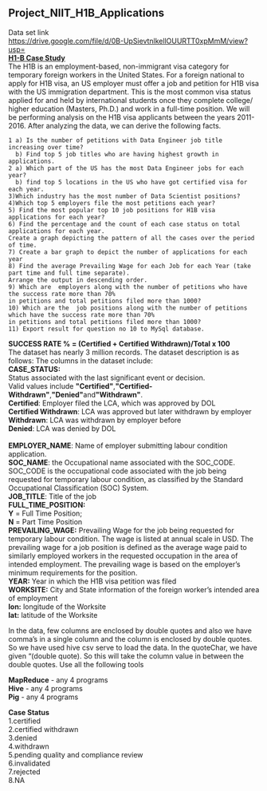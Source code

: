 ## Project_NIIT_H1B_Applications
Data set link <br>
https://drive.google.com/file/d/0B-UpSievtnlkellOUURTT0xpMmM/view?usp=<br>
<u><b>H1-B Case Study</b></u><br>
The H1B is an employment-based, non-immigrant visa category for temporary foreign workers in the United States. For a foreign national to apply for H1B visa, an US employer must offer a job and petition for H1B visa with the US immigration department. This is the most common visa status applied for and held by international students once they complete college/ higher education (Masters, Ph.D.) and work in a full-time position.
We will be performing analysis on the H1B visa applicants between the years 2011-2016. After analyzing the data, we can derive the following facts.
~~~
1 a) Is the number of petitions with Data Engineer job title increasing over time?
  b) Find top 5 job titles who are having highest growth in applications.
2 a) Which part of the US has the most Data Engineer jobs for each year?
  b) find top 5 locations in the US who have got certified visa for each year.
3)Which industry has the most number of Data Scientist positions?
4)Which top 5 employers file the most petitions each year?
5) Find the most popular top 10 job positions for H1B visa applications for each year?
6) Find the percentage and the count of each case status on total applications for each year. 
Create a graph depicting the pattern of all the cases over the period of time.
7) Create a bar graph to depict the number of applications for each year
8) Find the average Prevailing Wage for each Job for each Year (take part time and full time separate).
Arrange the output in descending order.
9) Which are  employers along with the number of petitions who have the success rate more than 70% 
in petitions and total petitions filed more than 1000?
10) Which are the  job positions along with the number of petitions which have the success rate more than 70%
in petitions and total petitions filed more than 1000?
11) Export result for question no 10 to MySql database.
~~~
<b>SUCCESS RATE % = (Certified + Certified Withdrawn)/Total x 100</b><br>
The dataset has nearly 3 million records. 
The dataset description is as follows:
The columns in the dataset include:<br>
<b>CASE_STATUS:</b> <br>Status associated with the last significant event or decision.<br> Valid values include <b>"Certified"</b>,<b>"Certified-Withdrawn"</b>,<b>"Denied"</b>and<b>"Withdrawn"</b>.<br>
<b>Certified</b>: Employer filed the LCA, which was approved by DOL<br>
<b>Certified Withdrawn</b>: LCA was approved but later withdrawn by employer<br>
<b>Withdrawn</b>: LCA was withdrawn by employer before <br>
<b>Denied</b>: LCA was denied by DOL<br>
<br><b>EMPLOYER_NAME</b>: Name of employer submitting labour condition application.<br>
<b>SOC_NAME</b>: the Occupational name associated with the SOC_CODE. SOC_CODE is the occupational code associated with the job being requested for temporary labour condition, as classified by the Standard Occupational Classification (SOC) System.<br>
<b>JOB_TITLE</b>: Title of the job<br>
<b>FULL_TIME_POSITION:</b> <br><b>Y</b> = Full Time Position;<br><b>N</b> = Part Time Position<br>
<b>PREVAILING_WAGE:</b> Prevailing Wage for the job being requested for temporary labour condition. The wage is listed at annual scale in USD. The prevailing wage for a job position is defined as the average wage paid to similarly employed workers in the requested occupation in the area of intended employment. The prevailing wage is based on the employer’s minimum requirements for the position.
<br>
<b>YEAR:</b> Year in which the H1B visa petition was filed<br>
<b>WORKSITE:</b> City and State information of the foreign worker’s intended area of employment<br>
<b>lon:</b> longitude of the Worksite<br>
<b>lat:</b> latitude of the Worksite<br>

In the data, few columns are enclosed by double quotes and also we have comma’s in a single column and the column is enclosed by double quotes. So we have used hive csv serve to load the data. In the quoteChar, we have given “(double quote). So this will take the column value in between the double quotes.
Use all the following tools <br>

<b>MapReduce</b> - any 4 programs<br>
<b>Hive</b> - any 4 programs<br>
<b>Pig</b> - any 4 programs<br>

<b>Case Status</b><br>
1.certified<br>
2.certified withdrawn<br>
3.denied<br>
4.withdrawn<br>
5.pending quality and compliance review<br>
6.invalidated <br>
7.rejected<br>
8.NA<br>
